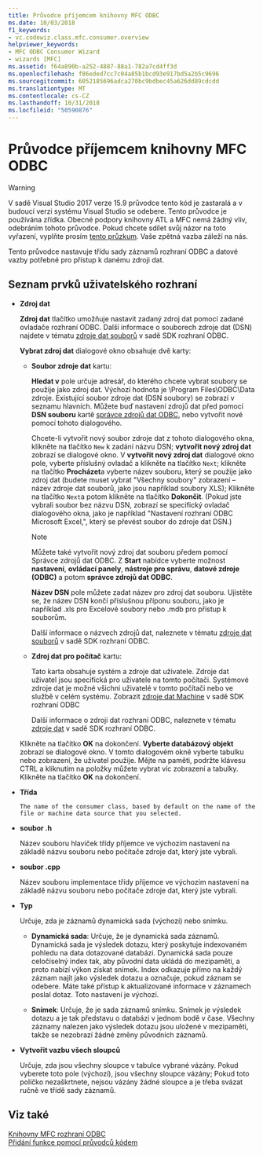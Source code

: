 ```yaml
---
title: Průvodce příjemcem knihovny MFC ODBC
ms.date: 10/03/2018
f1_keywords:
- vc.codewiz.class.mfc.consumer.overview
helpviewer_keywords:
- MFC ODBC Consumer Wizard
- wizards [MFC]
ms.assetid: f64a890b-a252-4887-88a1-782a7cd4ff3d
ms.openlocfilehash: f86eded7cc7c04a85b1bcd93e917bd5a2b5c9696
ms.sourcegitcommit: 6052185696adca270bc9bdbec45a626dd89cdcdd
ms.translationtype: MT
ms.contentlocale: cs-CZ
ms.lasthandoff: 10/31/2018
ms.locfileid: "50590876"
---
```

# <a name="mfc-odbc-consumer-wizard"></a>Průvodce příjemcem knihovny MFC ODBC

> [!WARNING]
> V sadě Visual Studio 2017 verze 15.9 průvodce tento kód je zastaralá a v budoucí verzi systému Visual Studio se odebere. Tento průvodce je používána zřídka. Obecné podpory knihovny ATL a MFC nemá žádný vliv, odebráním tohoto průvodce. Pokud chcete sdílet svůj názor na toto vyřazení, vyplňte prosím [tento průzkum](https://www.surveymonkey.com/r/QDWKKCN). Vaše zpětná vazba záleží na nás.

Tento průvodce nastavuje třídu sady záznamů rozhraní ODBC a datové vazby potřebné pro přístup k danému zdroji dat.

## <a name="uielement-list"></a>Seznam prvků uživatelského rozhraní

- **Zdroj dat**

   **Zdroj dat** tlačítko umožňuje nastavit zadaný zdroj dat pomocí zadané ovladače rozhraní ODBC. Další informace o souborech zdroje dat (DSN) najdete v tématu [zdroje dat souborů](/previous-versions/windows/desktop/ms715401) v sadě SDK rozhraní ODBC.

   **Vybrat zdroj dat** dialogové okno obsahuje dvě karty:

   - **Soubor zdroje dat** kartu:

      **Hledat v** pole určuje adresář, do kterého chcete vybrat soubory se použije jako zdroj dat. Výchozí hodnota je \Program Files\ODBC\Data zdroje. Existující soubor zdroje dat (DSN soubory) se zobrazí v seznamu hlavních. Můžete buď nastavení zdrojů dat před pomocí **DSN souboru** kartě [správce zdrojů dat ODBC](/previous-versions/windows/desktop/ms714024), nebo vytvořit nové pomocí tohoto dialogového.

      Chcete-li vytvořit nový soubor zdroje dat z tohoto dialogového okna, klikněte na tlačítko `New` k zadání názvu DSN; **vytvořit nový zdroj dat** zobrazí se dialogové okno. V **vytvořit nový zdroj dat** dialogové okno pole, vyberte příslušný ovladač a klikněte na tlačítko `Next`; klikněte na tlačítko **Procházet**a vyberte název souboru, který se použije jako zdroj dat (budete muset vybrat "Všechny soubory" zobrazení – název zdroje dat souborů, jako jsou například soubory XLS); Klikněte na tlačítko `Next`a potom klikněte na tlačítko **Dokončit**. (Pokud jste vybrali soubor bez názvu DSN, zobrazí se specifický ovladač dialogového okna, jako je například "Nastavení rozhraní ODBC Microsoft Excel,", který se převést soubor do zdroje dat DSN.)

      > [!NOTE]
      > Můžete také vytvořit nový zdroj dat souboru předem pomocí Správce zdrojů dat ODBC. Z **Start** nabídce vyberte možnost **nastavení**, **ovládací panely**, **nástroje pro správu**, **datové zdroje (ODBC)** a potom **správce zdrojů dat ODBC**.

      **Název DSN** pole můžete zadat název pro zdroj dat souboru. Ujistěte se, že název DSN končí příslušnou příponu souboru, jako je například .xls pro Excelové soubory nebo .mdb pro přístup k souborům.

      Další informace o názvech zdrojů dat, naleznete v tématu [zdroje dat souborů](/previous-versions/windows/desktop/ms715401) v sadě SDK rozhraní ODBC.

   - **Zdroj dat pro počítač** kartu:

      Tato karta obsahuje systém a zdroje dat uživatele. Zdroje dat uživatel jsou specifická pro uživatele na tomto počítači. Systémové zdroje dat je možné všichni uživatelé v tomto počítači nebo ve službě v celém systému. Zobrazit [zdroje dat Machine](/previous-versions/windows/desktop/ms710952) v sadě SDK rozhraní ODBC

      Další informace o zdroji dat rozhraní ODBC, naleznete v tématu [zdroje dat](/previous-versions/windows/desktop/ms711688) v sadě SDK rozhraní ODBC.

   Klikněte na tlačítko **OK** na dokončení. **Vyberte databázový objekt** zobrazí se dialogové okno. V tomto dialogovém okně vyberte tabulku nebo zobrazení, že uživatel použije. Mějte na paměti, podržte klávesu CTRL a kliknutím na položky můžete vybrat víc zobrazení a tabulky. Klikněte na tlačítko **OK** na dokončení.

- **Třída**

      The name of the consumer class, based by default on the name of the file or machine data source that you selected.

- **soubor .h**

   Název souboru hlaviček třídy příjemce ve výchozím nastavení na základě názvu souboru nebo počítače zdroje dat, který jste vybrali.

- **soubor .cpp**

   Název souboru implementace třídy příjemce ve výchozím nastavení na základě názvu souboru nebo počítače zdroje dat, který jste vybrali.

- **Typ**

   Určuje, zda je záznamů dynamická sada (výchozí) nebo snímku.

   - **Dynamická sada**: Určuje, že je dynamická sada záznamů. Dynamická sada je výsledek dotazu, který poskytuje indexovaném pohledu na data dotazované databázi. Dynamická sada pouze celočíselný index tak, aby původní data ukládá do mezipaměti, a proto nabízí výkon získat snímek. Index odkazuje přímo na každý záznam najít jako výsledek dotazu a označuje, pokud záznam se odebere. Máte také přístup k aktualizované informace v záznamech poslal dotaz. Toto nastavení je výchozí.

   - **Snímek**: Určuje, že je sada záznamů snímku. Snímek je výsledek dotazu a je tak představu o databázi v jednom bodě v čase. Všechny záznamy nalezen jako výsledek dotazu jsou uložené v mezipaměti, takže se nezobrazí žádné změny původních záznamů.

- **Vytvořit vazbu všech sloupců**

   Určuje, zda jsou všechny sloupce v tabulce vybrané vázány. Pokud vyberete toto pole (výchozí), jsou všechny sloupce vázány; Pokud toto políčko nezaškrtnete, nejsou vázány žádné sloupce a je třeba svázat ručně ve třídě sady záznamů.

## <a name="see-also"></a>Viz také

[Knihovny MFC rozhraní ODBC](../../mfc/reference/adding-an-mfc-odbc-consumer.md)<br/>
[Přidání funkce pomocí průvodců kódem](../../ide/adding-functionality-with-code-wizards-cpp.md)

